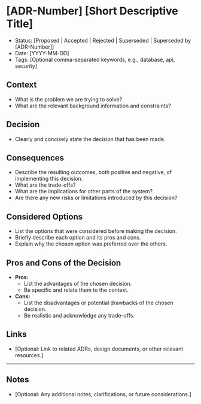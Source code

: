 # [ADR-Number] [Short Descriptive Title]

* Status: [Proposed | Accepted | Rejected | Superseded | Superseded by [ADR-Number]]
* Date: [YYYY-MM-DD]
* Tags: [Optional comma-separated keywords, e.g., database, api, security]

## Context

* What is the problem we are trying to solve?
* What are the relevant background information and constraints?

## Decision

* Clearly and concisely state the decision that has been made.

## Consequences

* Describe the resulting outcomes, both positive and negative, of implementing this decision.
* What are the trade-offs?
* What are the implications for other parts of the system?
* Are there any new risks or limitations introduced by this decision?

## Considered Options

* List the options that were considered before making the decision.
* Briefly describe each option and its pros and cons.
* Explain why the chosen option was preferred over the others.

## Pros and Cons of the Decision

* **Pros:**
  * List the advantages of the chosen decision.
  * Be specific and relate them to the context.
* **Cons:**
  * List the disadvantages or potential drawbacks of the chosen decision.
  * Be realistic and acknowledge any trade-offs.

## Links

* [Optional: Link to related ADRs, design documents, or other relevant resources.]

---

## Notes

* [Optional: Any additional notes, clarifications, or future considerations.]

